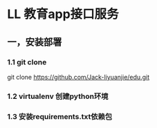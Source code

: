 # LL 教育app接口服务
## 一，安装部署
### 1.1 git clone
git clone https://github.com/Jack-liyuanjie/edu.git
### 1.2 virtualenv 创建python环境
### 1.3 安装requirements.txt依赖包